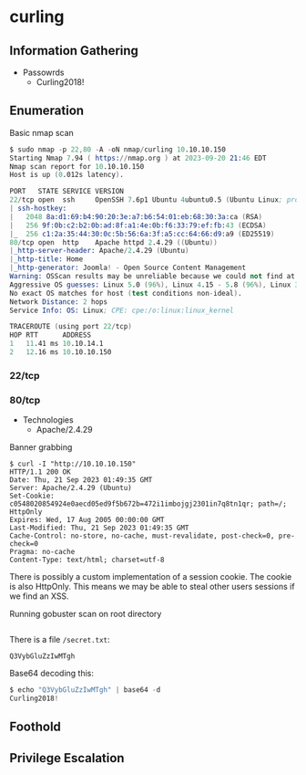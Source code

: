 # curling

## Information Gathering

- Passowrds
    - Curling2018!

## Enumeration

Basic nmap scan

```s
$ sudo nmap -p 22,80 -A -oN nmap/curling 10.10.10.150
Starting Nmap 7.94 ( https://nmap.org ) at 2023-09-20 21:46 EDT
Nmap scan report for 10.10.10.150
Host is up (0.012s latency).

PORT   STATE SERVICE VERSION
22/tcp open  ssh     OpenSSH 7.6p1 Ubuntu 4ubuntu0.5 (Ubuntu Linux; protocol 2.0)
| ssh-hostkey: 
|   2048 8a:d1:69:b4:90:20:3e:a7:b6:54:01:eb:68:30:3a:ca (RSA)
|   256 9f:0b:c2:b2:0b:ad:8f:a1:4e:0b:f6:33:79:ef:fb:43 (ECDSA)
|_  256 c1:2a:35:44:30:0c:5b:56:6a:3f:a5:cc:64:66:d9:a9 (ED25519)
80/tcp open  http    Apache httpd 2.4.29 ((Ubuntu))
|_http-server-header: Apache/2.4.29 (Ubuntu)
|_http-title: Home
|_http-generator: Joomla! - Open Source Content Management
Warning: OSScan results may be unreliable because we could not find at least 1 open and 1 closed port
Aggressive OS guesses: Linux 5.0 (96%), Linux 4.15 - 5.8 (96%), Linux 3.1 (95%), Linux 3.2 (95%), Linux 5.3 - 5.4 (95%), AXIS 210A or 211 Network Camera (Linux 2.6.17) (95%), Linux 2.6.32 (94%), Linux 5.0 - 5.5 (94%), ASUS RT-N56U WAP (Linux 3.4) (93%), Linux 3.16 (93%)
No exact OS matches for host (test conditions non-ideal).
Network Distance: 2 hops
Service Info: OS: Linux; CPE: cpe:/o:linux:linux_kernel

TRACEROUTE (using port 22/tcp)
HOP RTT      ADDRESS
1   11.41 ms 10.10.14.1
2   12.16 ms 10.10.10.150
```

### 22/tcp

### 80/tcp

- Technologies
    - Apache/2.4.29

Banner grabbing
```
$ curl -I "http://10.10.10.150"                                             
HTTP/1.1 200 OK
Date: Thu, 21 Sep 2023 01:49:35 GMT
Server: Apache/2.4.29 (Ubuntu)
Set-Cookie: c0548020854924e0aecd05ed9f5b672b=472i1imbojgj2301in7q8tn1qr; path=/; HttpOnly
Expires: Wed, 17 Aug 2005 00:00:00 GMT
Last-Modified: Thu, 21 Sep 2023 01:49:35 GMT
Cache-Control: no-store, no-cache, must-revalidate, post-check=0, pre-check=0
Pragma: no-cache
Content-Type: text/html; charset=utf-8
```

There is possibly a custom implementation of a session cookie. The cookie is also HttpOnly. This means we may be able to steal other users sessions if we find an XSS.

Running gobuster scan on root directory
```

```

There is a file `/secret.txt`:
```
Q3VybGluZzIwMTgh
```

Base64 decoding this:
```s
$ echo "Q3VybGluZzIwMTgh" | base64 -d                                                         
Curling2018!
```

## Foothold

## Privilege Escalation